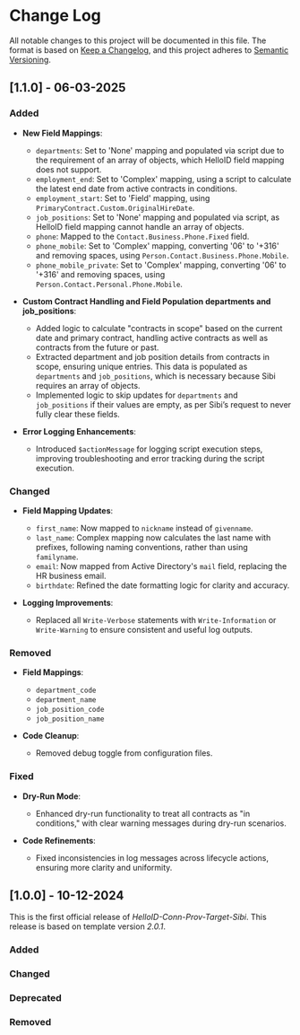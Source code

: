 # Change Log

All notable changes to this project will be documented in this file. The format is based on [Keep a Changelog](https://keepachangelog.com), and this project adheres to [Semantic Versioning](https://semver.org).

## [1.1.0] - 06-03-2025

### Added

- **New Field Mappings**:
  - `departments`: Set to 'None' mapping and populated via script due to the requirement of an array of objects, which HelloID field mapping does not support.
  - `employment_end`: Set to 'Complex' mapping, using a script to calculate the latest end date from active contracts in conditions.
  - `employment_start`: Set to 'Field' mapping, using `PrimaryContract.Custom.OriginalHireDate`.
  - `job_positions`: Set to 'None' mapping and populated via script, as HelloID field mapping cannot handle an array of objects.
  - `phone`: Mapped to the `Contact.Business.Phone.Fixed` field.
  - `phone_mobile`: Set to 'Complex' mapping, converting '06' to '+316' and removing spaces, using `Person.Contact.Business.Phone.Mobile`.
  - `phone_mobile_private`: Set to 'Complex' mapping, converting '06' to '+316' and removing spaces, using `Person.Contact.Personal.Phone.Mobile`.

- **Custom Contract Handling and Field Population departments and job_positions**:
  - Added logic to calculate "contracts in scope" based on the current date and primary contract, handling active contracts as well as contracts from the future or past.
  - Extracted department and job position details from contracts in scope, ensuring unique entries. This data is populated as `departments` and `job_positions`, which is necessary because Sibi requires an array of objects.
  - Implemented logic to skip updates for `departments` and `job_positions` if their values are empty, as per Sibi’s request to never fully clear these fields.

- **Error Logging Enhancements**:
  - Introduced `$actionMessage` for logging script execution steps, improving troubleshooting and error tracking during the script execution.

### Changed

- **Field Mapping Updates**:
  - `first_name`: Now mapped to `nickname` instead of `givenname`.
  - `last_name`: Complex mapping now calculates the last name with prefixes, following naming conventions, rather than using `familyname`.
  - `email`: Now mapped from Active Directory's `mail` field, replacing the HR business email.
  - `birthdate`: Refined the date formatting logic for clarity and accuracy.

- **Logging Improvements**:
  - Replaced all `Write-Verbose` statements with `Write-Information` or `Write-Warning` to ensure consistent and useful log outputs.

### Removed

- **Field Mappings**:
  - `department_code`
  - `department_name`
  - `job_position_code`
  - `job_position_name`

- **Code Cleanup**:
  - Removed debug toggle from configuration files.

### Fixed

- **Dry-Run Mode**:
  - Enhanced dry-run functionality to treat all contracts as "in conditions," with clear warning messages during dry-run scenarios.

- **Code Refinements**:
  - Fixed inconsistencies in log messages across lifecycle actions, ensuring more clarity and uniformity.

## [1.0.0] - 10-12-2024

This is the first official release of _HelloID-Conn-Prov-Target-Sibi_. This release is based on template version _2.0.1_.

### Added

### Changed

### Deprecated

### Removed
